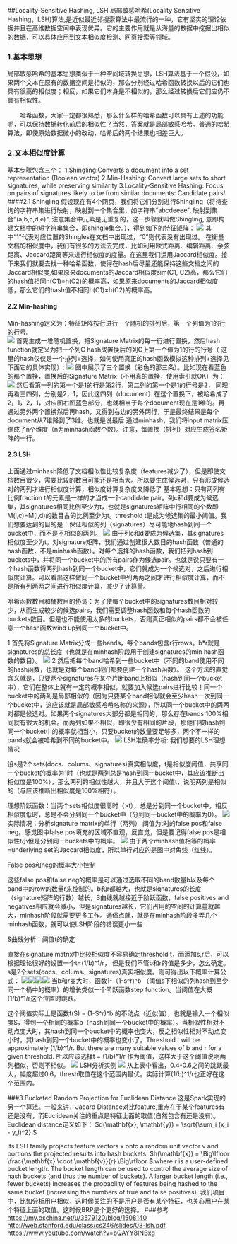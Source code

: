 ##Locality-Sensitive Hashing, LSH
局部敏感哈希(Locality Sensitive Hashing，LSH)算法,是近似最近邻搜索算法中最流行的一种，它有坚实的理论依据并且在高维数据空间中表现优异。它的主要作用就是从海量的数据中挖掘出相似的数据，可以具体应用到文本相似度检测、网页搜索等领域。
### 1.基本思想
局部敏感哈希的基本思想类似于一种空间域转换思想，LSH算法基于一个假设，如果两个文本在原有的数据空间是相似的，那么分别经过哈希函数转换以后的它们也具有很高的相似度；相反，如果它们本身是不相似的，那么经过转换后它们应仍不具有相似性。

　　哈希函数，大家一定都很熟悉，那么什么样的哈希函数可以具有上述的功能呢，可以保持数据转化前后的相似性？当然，答案就是局部敏感哈希。普通的哈希算法，即使原始数据微小的改动，哈希后的两个结果也相差巨大。
　　
### 2.文本相似度计算
基本步骤包含三个：
1.Shingling:Converts a document into a set representation (Boolean vector)
2.Min-Hashing: Convert large sets to short signatures, while preserving similarity
3.Locality-Sensitive Hashing: Focus on pairs of signatures likely to be from similar documents:
 Candidate pairs!
####2.1 Shingling
假设现在有4个网页，我们将它们分别进行Shingling（将待查询的字符串集进行映射，映射到一个集合里，如字符串“abcdeeee", 映射到集合”(a,b,c,d,e)", 注意集合中元素是无重复的，这一步骤就叫做Shingling, 意即构建文档中的短字符串集合，即shingle集合。），得到如下的特征矩阵：
![](https://static.oschina.net/uploads/img/201708/14005312_ZUHR.jpg)
其中“1”代表对应位置的Shingles在文档中出现过，“0”则代表没有出现过。
在衡量文档的相似度中，我们有很多的方法去完成，比如利用欧式距离、编辑距离、余弦距离、Jaccard距离等来进行相似度的度量。在这里我们运用Jaccard相似度。接下来我们就要去找一种哈希函数，使得在hash后尽量还能保持这些文档之间的Jaccard相似度,如果原来documents的Jaccard相似度sim(C1, C2)高，那么它们的hash值相同h(C1)=h(C2)的概率高，如果原来documents的Jaccard相似度低，那么它们的hash值不相同h(C1)≠h(C2)的概率高。
#### 2.2 Min-hashing
Min-hashing定义为：特征矩阵按行进行一个随机的排列后，第一个列值为1的行的行号。  
![](https://static.oschina.net/uploads/img/201708/14005312_d0VP.jpg)
首先生成一堆随机置换，把Signature Matrix的每一行进行置换，然后hash function就定义为把一个列C hash成置换后的列C上第一个值为1的行的行号（ 这里的hash仅仅是一个排列+选择，如何使用真正的hash函数模拟这种排列+选择见下面它的具体实现）:
![](https://static.oschina.net/uploads/img/201708/14005313_oycW.jpg)
图中展示了三个置换（彩色的那三条）。比如现在看蓝色的那个置换，置换后的Signature Matrix（不用真的置换，使用索引就OK）为：
![](https://static.oschina.net/uploads/img/201708/14005313_wH5H.jpg)
然后看第一列的第一个是1的行是第2行，第二列的第一个是1的行号是2， 同理再看三四列，分别是2，1，因此这四列（document）在这个置换下，被哈希成了2，1，2，1，对应图右图蓝色部分，也就相当于每个document现在是1维的。再通过另外两个置换然后再hash，又得到右边的另外两行，于是最终结果是每个document从7维降到了3维。也就是说最后 通过minhash，我们将input matrix压缩成了n个维度（n为minhash函数个数）。注意，每置换（排列）对应生成签名矩阵的一行。 

#### 2.3 LSH
上面通过minhash降低了文档相似性比较复杂度（features减少了），但是即使文档数目很少，需要比较的数目可能还是相当大。所以要生成候选对，只有形成候选对的两列才进行相似度计算，相似度计算复杂度又降低了
基本思想：只有两列有比例fraction t的元素是一样的才当成一个candidate pair。列c和d要成为候选集，其signatures相同比例至少为t，也就是signatures矩阵中行相同的个数即M(i,c)=M(i,d)的数目占的比例至少为t。threshold t是成为候选集的最小阈值。我们想要达到的目的是：保证相似的列（signatures）尽可能地hash到同一个bucket中，而不是不相似的两列。
![](https://static.oschina.net/uploads/img/201708/14005319_Tfdg.jpg)
由于列c和d要成为候选集，其signatures相似度至少为t。对signature矩阵，我们通过创建很大数目的hash函数（普通的hash函数，不是minhash函数）。对每个选择的hash函数，我们把列hash到buckets中，并将同一个bucket中的所有pairs作为候选pair。也就是说只要有一个hash函数将两列hash到同一个bucket中，它们就成为一个候选对，之后进行相似度计算。可以看出这样做同一个bucket中列两两之间才进行相似度计算，而不是所有列两两之间进行相似度计算，减少了计算量。

哈希函数数目和桶数目的协调：为了使每个bucket中的signatures数目相对较少，从而生成较少的候选pairs，我们需要调整hash函数和每个hash函数的buckets数目。但是也不能使用太多的buckets，否则真正相似的pairs都不会被任意一个hash函数wind up到同一个bucket中。

1 首先将Signature Matrix分成一些bands，每个bands包含r行rows。b*r就是signatures的总长度（也就是在minhash阶段用于创建signatures的min hash函数的数目）。
![](https://static.oschina.net/uploads/img/201708/14005320_yqna.jpg)
2 然后把每个band哈希到一些bucket中（不同的band使用不同的hash函数，也就是对每个band我们都要创建一个hash函数）。
这个方法的直觉含义就是，只要两个signatures在某个片断band上相似（hash到同一个bucket中），它们在整体上就有一定的概率相似，就要加入候选pairs进行比较！同一个bucket中的两列是局部相似的（因为只要某个band相似就会至少hash一次到同一个bucket中，这应该就是局部敏感哈希名称的来源），所以同一个bucket中的两两对都是候选对。如果两个signatures大部分都是相同的，那么存在bands 100%相同就有很大的机会。而两列如果不相似，即很少有相同的片段，那他们被hash到同一个bucket中的概率就相当小，只要bucket的数量要足够多，两个不一样的bands就会被哈希到不同的bucket中。
![](https://static.oschina.net/uploads/img/201708/14005320_ZMae.jpg)
LSH准确率分析:
我们想要的LSH理想情况

设s是2个sets(docs、colums、signatures)真实相似度，t是相似度阈值，共享同一个bucket的概率为1时（也就是两列总是hash到同一bucket中，其应该推断出相似度是100%），那么两列的相似性越大，并且大于这个阈值t，说明两列是相似的（与应该推断出相似度是100%相符）。

理想阶跃函数：当两个sets相似度很高时（>t），总是分到同一个bucket中，相反相似度低时，总是不会分到同一个bucket中（分到同一bucket中的概率为0）。
![](https://static.oschina.net/uploads/img/201708/14005322_Ibdm.jpg)
实际情况：分析signature matrix的单行（两列）
阈值为t时的false pos和false neg。感觉图中false pos填充的区域不直观，反直觉，但是要记得false pos是相似性t小但是分到同一buckets中的概率。
![](https://static.oschina.net/uploads/img/201708/14005322_zaqJ.jpg)
由于两个minhash值相等的概率=underlying set的Jaccard相似度，所以单行对应的是图中对角线（红线）。

False pos和neg的概率大小控制

这些false pos和false neg的概率是可以通过选取不同的band数量b以及每个band中的row的数量r来控制的。b和r都越大，也就是signatures的长度（signature矩阵的行数）越长，S曲线就越接近于阶跃函数，false positives and negatives相应就会减小，但是signatures越长，它们占用的空间的计算量就越大，minhash阶段就需要更多工作。通俗点就，就是在minhash阶段多弄几个minhash函数，就可以使LSH阶段的错误更小一些

S曲线分析：阈值t的确定

直接在signature matrix中比较相似度不容易确定threshold t，而添加s,r后，可以根据理论很好的设置一个t=(1/b)^1/r， 但是我们不管b和r的值是多少，怎么确定。
s是2个sets(docs、colums、signatures)真实相似度。则可得出以下概率计算公式：
![](https://static.oschina.net/uploads/img/201708/14005322_tFgM.jpg)![](https://static.oschina.net/uploads/img/201708/14005322_tFgM.jpg)![](https://static.oschina.net/uploads/img/201708/14005322_V7yw.jpg)![](https://static.oschina.net/uploads/img/201708/14005323_IaLe.jpg)
当b和r变大时，函数1-（1-s^r)^b （阈值s下相似的列hash到至少同一个桶中的概率）的增长类似一个阶跃函数step function。当阈值在大概(1/b)^1/r这个位置时跳跃。

这个阈值实际上是函数f(S) = (1-S^r)^b 的不动点（近似值），也就是输入一个相似度S，得到一个相同的概率p（hash到同一个bucket中的概率）。当相似性相对不动点变大时，其hash到同一个bucket中的概率也变大，反之相似性相对不动点变小时，其hash到同一个bucket中的概率也变小了。Threshold t will be approximately (1/b)^1/r. But there are many suitable values of b and r for a given threshold. 所以应该选择t = (1/b)^1/r 作为阈值，这样大于这个阈值说明两列相似，否则不相似。
![](https://static.oschina.net/uploads/img/201708/14005323_Ihdc.jpg)
LSH分析实例
![](https://static.oschina.net/uploads/img/201708/14005323_EZCG.jpg)
从上表中看出，0.4-0.6之间的跳跃最大，幅度超过0.6，thresh取值在这个范围内最优。实际计算(1/b)^1/r也正好在这个范围内。

###3.Bucketed Random Projection for Euclidean Distance
这是Spark实现的另一个算法。一般来讲，Jacard Distance对比feature,重点在于某个features有还是没有，而Euclidean关注的重点是特征上面的取值(自然包含有还是没有)。
Euclidean distance定义如下：
$d(\mathbf{x}, \mathbf{y}) = \sqrt{\sum_i (x_i - y_i)^2}
$

Its LSH family projects feature vectors x onto a random unit vector v and portions the projected results into hash buckets: 
$h(\mathbf{x}) = \Big\lfloor \frac{\mathbf{x} \cdot \mathbf{v}}{r} \Big\rfloor
$
where r is a user-defined bucket length. The bucket length can be used to control the average size of hash buckets (and thus the number of buckets). A larger bucket length (i.e., fewer buckets) increases the probability of features being hashed to the same bucket (increasing the numbers of true and false positives).
我们项目中，比如分析用户相似，这时候关注的不是用户是否有某个特征，也关心用户在某个特征上面的取值。这时候BRP是个更好的选择。
###参考
https://my.oschina.net/u/3579120/blog/1508140
http://web.stanford.edu/class/cs246/slides/03-lsh.pdf
https://www.youtube.com/watch?v=bQAYY8INBxg



